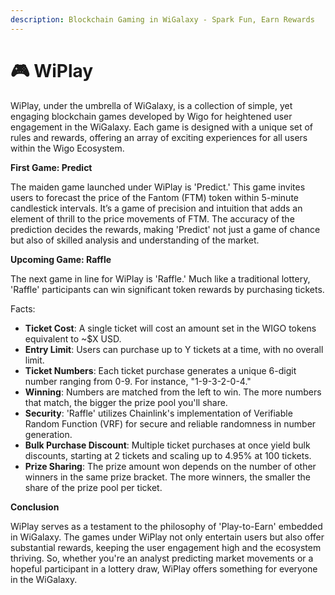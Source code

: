 ```yaml
---
description: Blockchain Gaming in WiGalaxy - Spark Fun, Earn Rewards
---
```


# 🎮 WiPlay

WiPlay, under the umbrella of WiGalaxy, is a collection of simple, yet engaging blockchain games developed by Wigo for heightened user engagement in the WiGalaxy. Each game is designed with a unique set of rules and rewards, offering an array of exciting experiences for all users within the Wigo Ecosystem.



**First Game: Predict**

The maiden game launched under WiPlay is 'Predict.' This game invites users to forecast the price of the Fantom (FTM) token within 5-minute candlestick intervals. It’s a game of precision and intuition that adds an element of thrill to the price movements of FTM. The accuracy of the prediction decides the rewards, making 'Predict' not just a game of chance but also of skilled analysis and understanding of the market.



**Upcoming Game: Raffle**

The next game in line for WiPlay is 'Raffle.' Much like a traditional lottery, 'Raffle' participants can win significant token rewards by purchasing tickets.

Facts:

* **Ticket Cost**: A single ticket will cost an amount set in the WIGO tokens equivalent to \~$X USD.
* **Entry Limit**: Users can purchase up to Y tickets at a time, with no overall limit.
* **Ticket Numbers**: Each ticket purchase generates a unique 6-digit number ranging from 0-9. For instance, "1-9-3-2-0-4."
* **Winning**: Numbers are matched from the left to win. The more numbers that match, the bigger the prize pool you'll share.
* **Security**: 'Raffle' utilizes Chainlink's implementation of Verifiable Random Function (VRF) for secure and reliable randomness in number generation.
* **Bulk Purchase Discount**: Multiple ticket purchases at once yield bulk discounts, starting at 2 tickets and scaling up to 4.95% at 100 tickets.
* **Prize Sharing**: The prize amount won depends on the number of other winners in the same prize bracket. The more winners, the smaller the share of the prize pool per ticket.



**Conclusion**

WiPlay serves as a testament to the philosophy of 'Play-to-Earn' embedded in WiGalaxy. The games under WiPlay not only entertain users but also offer substantial rewards, keeping the user engagement high and the ecosystem thriving. So, whether you're an analyst predicting market movements or a hopeful participant in a lottery draw, WiPlay offers something for everyone in the WiGalaxy.
